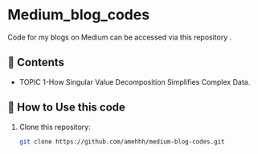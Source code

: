# Medium_blog_codes
Code for my blogs on Medium can be accessed via this repository .
## 📖 Contents
- TOPIC 1-How Singular Value Decomposition Simplifies Complex Data.
## 🔧 How to Use this code 
1. Clone this repository:
   ```bash
   git clone https://github.com/amehhh/medium-blog-codes.git
